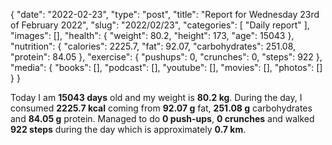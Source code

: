 {
    "date": "2022-02-23",
    "type": "post",
    "title": "Report for Wednesday 23rd of February 2022",
    "slug": "2022\/02\/23",
    "categories": [
        "Daily report"
    ],
    "images": [],
    "health": {
        "weight": 80.2,
        "height": 173,
        "age": 15043
    },
    "nutrition": {
        "calories": 2225.7,
        "fat": 92.07,
        "carbohydrates": 251.08,
        "protein": 84.05
    },
    "exercise": {
        "pushups": 0,
        "crunches": 0,
        "steps": 922
    },
    "media": {
        "books": [],
        "podcast": [],
        "youtube": [],
        "movies": [],
        "photos": []
    }
}

Today I am <strong>15043 days</strong> old and my weight is <strong>80.2 kg</strong>. During the day, I consumed <strong>2225.7 kcal</strong> coming from <strong>92.07 g</strong> fat, <strong>251.08 g</strong> carbohydrates and <strong>84.05 g</strong> protein. Managed to do <strong>0 push-ups</strong>, <strong>0 crunches</strong> and walked <strong>922 steps</strong> during the day which is approximately <strong>0.7 km</strong>.